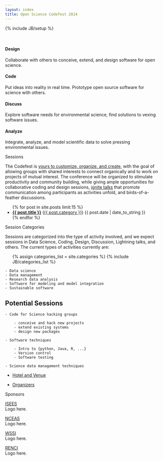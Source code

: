 ```yaml
---
layout: index
title: Open Science Codefest 2014
---
```

{% include JB/setup %}

<div><p>&nbsp</p></div>
<div class="container-fluid">
  <div class="row-fluid">
    <div class="span3 text-box">
      <h4>Design</h4>
      <p>Collaborate with others to conceive, extend, and design software for open science.</p>
    </div>
    <div class="span3 text-box">
      <h4>Code</h4>
      <p>Put ideas into reality in real time. Prototype open source software for science with others.</p>
    </div>
    <div class="span3 text-box">
      <h4>Discuss</h4>
      <p>Explore software needs for environmental science, find solutions to vexing software issues.</p>
    </div>
    <div class="span3 text-box">
      <h4>Analyze</h4>
      <p>Integrate, analyze, and model scientific data to solve pressing environmental issues.</p>
    </div>
  </div>
</div>

<div class="title" id="activities">
  <i class="icon-coffee">
  </i>
  Sessions
</div> 

The Codefest is [yours to customize, organize, and create](http://en.wikipedia.org/wiki/Unconference), with the goal of allowing groups with shared interests to connect organically and to work on projects of mutual interest. The conference will be organized to stimulate productivity and community building, while giving ample opportunities for collaborative coding and design sessions, [ignite talks](http://en.wikipedia.org/wiki/Lightning_talk) that promote communication among participants as activities unfold, and birds-of-a-feather discussions.

<div class="hidden-phone">
  <ul class="posts">
    {% for post in site.posts limit:15 %}
      <li class="posts-title"><span class="alignleft"><a href="{{ BASE_PATH }}{{ post.url }}"><b>{{ post.title }}</b></a> (<a href="{{ BASE_PATH }}categories#{{ post.category }}-ref">{{ post.category }}</a>)</span> <span class="alignright">{{ post.date | date_to_string }}</span></li>
    {% endfor %}
  </ul>
</div>

<div class="title" id="categories">
  <i class="icon-coffee">
  </i>
  Session Categories
</div> 
<div>
    <p>Sessions are categorized into the type of activity involved, and we expect sessions in Data Science, Coding, Design, Discussion, Lightning talks, and others.  The current types of activities currently are:
    <ul class="tag_box inline">
      {% assign categories_list = site.categories %}
      {% include JB/categories_list %}
    </ul>
</div>

    - Data science
    - Data management
    - Research data analysis
    - Software for modeling and model integration
    - Sustainable software

## Potential Sessions

    - Code for Science hacking groups

        - conceive and hack new projects
        - extend existing systems
        - design new packages

    - Software techniques

        - Intro to {python, Java, R, ...}
        - Version control
        - Software testing

    - Science data management techniques

- [Hotel and Venue](venue)

- [Organizers](organizers)

<div class="title" id="sponsors">
  <i class="icon-coffee">
  </i>
  Sponsors
</div> 
<div class="container-fluid">
  <div class="row-fluid">
    <div class="span3 text-box">
      <p><a href="http://isees.nceas.ucsb.edu">ISEES</a><br />
         Logo here.
      </p>
    </div>
    <div class="span3 text-box">
      <p><a href="http://www.nceas.ucsb.edu">NCEAS</a><br />
         Logo here.
      </p>
    </div>
    <div class="span3 text-box">
      <p><a href="http://example.com">WSSI</a><br />
         Logo here.
      </p>
    </div>
    <div class="span3 text-box">
      <p><a href="http://example.com">RENCI</a><br />
         Logo here.
      </p>
    </div>
  </div>
</div>

